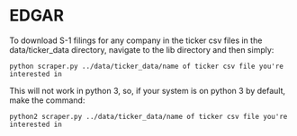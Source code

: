 # EDGAR

To download S-1 filings for any company in the ticker csv files in the data/ticker_data directory, navigate to the lib directory and then simply:

```python scraper.py ../data/ticker_data/name of ticker csv file you're interested in```

This will not work in python 3, so, if your system is on python 3 by default, make the command:

```python2 scraper.py ../data/ticker_data/name of ticker csv file you're interested in```
